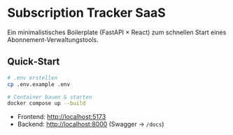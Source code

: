 # Subscription Tracker SaaS

Ein minimalistisches Boilerplate (FastAPI × React) zum schnellen Start eines Abonnement‑Verwaltungstools.

## Quick‑Start

```bash
# .env erstellen
cp .env.example .env

# Container bauen & starten
docker compose up --build
```

* Frontend: <http://localhost:5173>
* Backend:  <http://localhost:8000> (Swagger → `/docs`)

